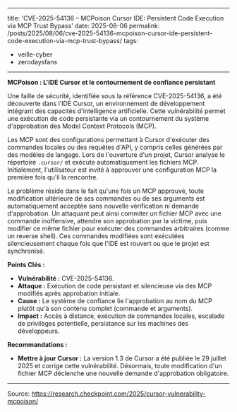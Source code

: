 
---
title: 'CVE-2025-54136 – MCPoison Cursor IDE: Persistent Code Execution via MCP Trust Bypass'
date: 2025-08-06
permalink: /posts/2025/08/06/cve-2025-54136-mcpoison-cursor-ide-persistent-code-execution-via-mcp-trust-bypass/
tags:
- veille-cyber
- zerodaysfans
---
**MCPoison : L'IDE Cursor et le contournement de confiance persistant**

Une faille de sécurité, identifiée sous la référence CVE-2025-54136, a été découverte dans l'IDE Cursor, un environnement de développement intégrant des capacités d'intelligence artificielle. Cette vulnérabilité permet une exécution de code persistante via un contournement du système d'approbation des Model Context Protocols (MCP).

Les MCP sont des configurations permettant à Cursor d'exécuter des commandes locales ou des requêtes d'API, y compris celles générées par des modèles de langage. Lors de l'ouverture d'un projet, Cursor analyse le répertoire `.cursor/` et exécute automatiquement les fichiers MCP. Initialement, l'utilisateur est invité à approuver une configuration MCP la première fois qu'il la rencontre.

Le problème réside dans le fait qu'une fois un MCP approuvé, toute modification ultérieure de ses commandes ou de ses arguments est automatiquement acceptée sans nouvelle vérification ni demande d'approbation. Un attaquant peut ainsi commiter un fichier MCP avec une commande inoffensive, attendre son approbation par la victime, puis modifier ce même fichier pour exécuter des commandes arbitraires (comme un reverse shell). Ces commandes modifiées sont exécutées silencieusement chaque fois que l'IDE est rouvert ou que le projet est synchronisé.

**Points Clés :**

*   **Vulnérabilité :** CVE-2025-54136.
*   **Attaque :** Exécution de code persistant et silencieuse via des MCP modifiés après approbation initiale.
*   **Cause :** Le système de confiance lie l'approbation au nom du MCP plutôt qu'à son contenu complet (commande et arguments).
*   **Impact :** Accès à distance, exécution de commandes locales, escalade de privilèges potentielle, persistance sur les machines des développeurs.

**Recommandations :**

*   **Mettre à jour Cursor :** La version 1.3 de Cursor a été publiée le 29 juillet 2025 et corrige cette vulnérabilité. Désormais, toute modification d'un fichier MCP déclenche une nouvelle demande d'approbation obligatoire.
---
Source: https://research.checkpoint.com/2025/cursor-vulnerability-mcpoison/
